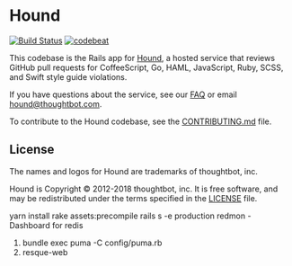 # Hound

[![Build Status](https://circleci.com/gh/houndci/hound.svg?style=svg)](https://circleci.com/gh/houndci/hound)
[![codebeat](https://codebeat.co/badges/4d0a821d-1f2c-4e68-90ec-597e533802a4)](https://codebeat.co/projects/github-com-thoughtbot-hound)

This codebase is the Rails app for
[Hound](http://houndci.com),
a hosted service
that reviews GitHub pull requests
for CoffeeScript, Go, HAML, JavaScript, Ruby, SCSS, and Swift
style guide violations.

If you have questions about the service,
see our [FAQ] or email [hound@thoughtbot.com].

To contribute to the Hound codebase,
see the [CONTRIBUTING.md] file.

[FAQ]: https://intercom.help/hound/frequently-asked-questions
[hound@thoughtbot.com]: mailto:hound@thoughtbot.com
[CONTRIBUTING.md]: CONTRIBUTING.md

## License

The names and logos for Hound are trademarks of thoughtbot, inc.

Hound is Copyright © 2012-2018 thoughtbot, inc. It is free software, and may be
redistributed under the terms specified in the [LICENSE](LICENSE) file.

yarn install
rake assets:precompile
rails s -e production
redmon - Dashboard for redis

1. bundle exec puma -C config/puma.rb
2. resque-web
